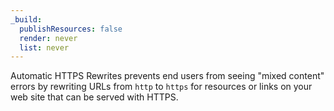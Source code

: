 ```yaml
---
_build:
  publishResources: false
  render: never
  list: never
---
```

Automatic HTTPS Rewrites prevents end users from seeing "mixed content" errors by rewriting URLs from `http` to `https` for resources or links on your web site that can be served with HTTPS.
